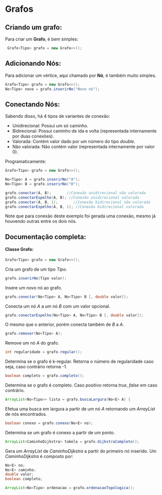 # Grafos

## Criando um grafo:

Para criar um __Grafo__, é bem simples:

```Java
 Grafo<Tipo> grafo = new Grafo<>();
```

## Adicionando Nós:

Para adicionar um vértice, aqui chamado por __Nó__, é também muito simples.

```Java
Grafo<Tipo> grafo = new Grafo<>();
No<Tipo> novo = grafo.inserirNo("Novo nó");
```

## Conectando Nós:

Sabendo disso, há 4 tipos de variantes de conexão:

- Unidirecional:
Possui um só caminho.
- Bidirecional: 
Possui caminho de ida e volta (representada internamente por duas conexões).
- Valorada: 
Contém valor dado por um número do tipo *double*.
- Não valorada: 
Não contém valor (representada internamente por valor 0).


Programaticamente:
```Java
Grafo<Tipo> grafo = new Grafo<>();

No<Tipo> A = grafo.inserirNo("A");
No<Tipo> B = grafo.inserirNo("B");

grafo.conectar(A, B);       //Conexão unidirecional não valorada
grafo.conectarEspelho(A, B); //Conexão unidirecional valorada
grafo.conectar(A, B, 1);       //Conexão bidirecional não valorada
grafo.conectarEspelho(A, B, 1); //Conexão bidirecional valorada
```

Note que para conexão deste exemplo foi gerada uma conexão, mesmo já houvendo outras entre os dois nós.

## Documentação completa:
 
#### Classe Grafo:
```Java
Grafo<Tipo> grafo = new Grafo<>();
```
Cria um grafo de um tipo *Tipo*.

```Java
grafo.inserirNo(Tipo valor);
```
Insere um novo nó ao grafo.

```Java
grafo.conectar(No<Tipo> A, No<Tipo> B [, double valor]);
```
Conecta um nó *A* a um nó *B* com um valor opcional.

```Java
grafo.conectarEspelho(No<Tipo> A, No<Tipo> B [, double valor]);
```
O mesmo que o anterior, porém conecta também de *B* a *A*.

```Java
grafo.remover(No<Tipo> A);
```
Remove um nó *A* do grafo.

```Java
int regularidade = grafo.regular();
```
Determina se o grafo é k-regular. Retorna o número de regularidade caso seja, caso contrário retorna -1.

```Java
boolean completo = grafo.completo();
```
Determina se o grafo é completo. Caso positivo retorna *true*, *false* em caso contrário.

```Java
ArrayList<No<Tipo>> lista = grafo.buscaLargura(No<E> A) {
```
Efetua uma busca em largura a partir de um nó *A* retornando um *ArrayList* de nós encontrados.

```Java
boolean conexo = grafo.conexo(No<E> no);
```
Determina se um grafo é conexo a partir de um ponto.

```Java
ArrayList<CaminhoDijkstra> tabela = grafo.dijkstraCompleto();
```
Gera um *ArrayList* de *CaminhoDijkstra* a partir do primeiro nó inserido.
Um *CaminhoDijkstra* é composto por:
```Java
No<E> no;
No<E> caminho;
double valor;
boolean completo;
```

```Java
ArrayList<No<Tipo> ordenacao = grafo.ordenacaoTopologica();
```


